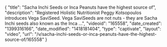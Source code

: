 {
    "title": "Sacha Inchi Seeds or Inca Peanuts have the highest source of",
    "description": "Registered Holistic Nutritionist Peggy Kotsopoulos introduces Vega SaviSeed. Vega SaviSeeds are not nuts - they are Sacha Inchi seeds also known as the Inca ...",
    "videoid": "165558",
    "date_created": "1399316166",
    "date_modified": "1418181404",
    "type": "captivate",
    "layout": "video",
    "url": "\/v\/sacha-inchi-seeds-or-inca-peanuts-have-the-highest-source-of\/165558"
}